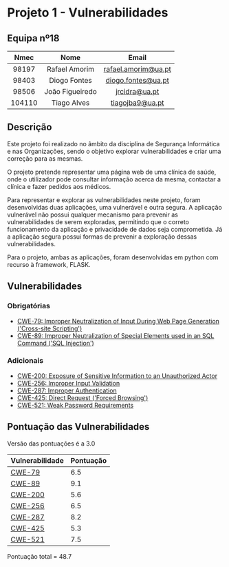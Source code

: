 # Projeto 1 - Vulnerabilidades 

## Equipa nº18

| Nmec | Nome | Email |
| :---: | :---: | :---: |
| 98197 | Rafael Amorim | rafael.amorim@ua.pt | 
| 98403 | Diogo Fontes | diogo.fontes@ua.pt |
| 98506 | João Figueiredo | jrcidra@ua.pt |
| 104110 | Tiago Alves | tiagojba9@ua.pt |

## Descrição

Este projeto foi realizado no âmbito da disciplina de Segurança Informática e nas Organizações, sendo o objetivo explorar vulnerabilidades e criar uma correção para as mesmas.

O projeto pretende representar uma página web de uma clínica de saúde, onde o  utilizador pode consultar informação acerca da mesma, contactar a clínica e fazer pedidos aos médicos.

Para representar e explorar as vulnerabilidades neste projeto, foram desenvolvidas duas aplicações, uma vulnerável e outra segura.
A aplicação vulnerável não possui qualquer mecanismo para prevenir as vulnerabilidades de serem exploradas, permitindo que o correto funcionamento da aplicação e privacidade de dados seja comprometida.
Já a aplicação segura possui formas de prevenir a exploração dessas vulnerabilidades.

Para o projeto, ambas as aplicações, foram desenvolvidas em python com recurso à framework, FLASK.

## Vulnerabilidades

### Obrigatórias
* [CWE-79: Improper Neutralization of Input During Web Page Generation ('Cross-site Scripting')](analysis/CWE%20-%2079/README.md)
* [CWE-89: Improper Neutralization of Special Elements used in an SQL Command ('SQL Injection')](analysis/CWE%20-%2089/README.md)

### Adicionais
*   [CWE-200: Exposure of Sensitive Information to an Unauthorized Actor](analysis/CWE%20-%20200/README.md)
*   [CWE-256:  Improper Input Validation](analysis/CWE%20-%20256/README.md)
*   [CWE-287: Improper Authentication](analysis/CWE%20-%20287/README.md)
*   [CWE-425: Direct Request ('Forced Browsing')](analysis/CWE%20-%20425/README.md)
*   [CWE-521: Weak Password Requirements](analysis/CWE%20-%20521/README.md)


## Pontuação das Vulnerabilidades

Versão das pontuações é a 3.0

| Vulnerabilidade  | Pontuação |
| ------------- | ------------- |
| [CWE-79](analysis/CWE%20-%2079/README.md)   | 6.5 | 
| [CWE-89](analysis/CWE%20-%2089/README.md)   | 9.1 |
| [CWE-200](analysis/CWE%20-%20200/README.md) | 5.6 |
| [CWE-256](analysis/CWE%20-%20256/README.md) | 6.5 |
| [CWE-287](analysis/CWE%20-%20287/README.md) | 8.2 |
| [CWE-425](analysis/CWE%20-%20425/README.md) | 5.3 |
| [CWE-521](analysis/CWE%20-%20521/README.md) | 7.5 |

Pontuação total = 48.7
